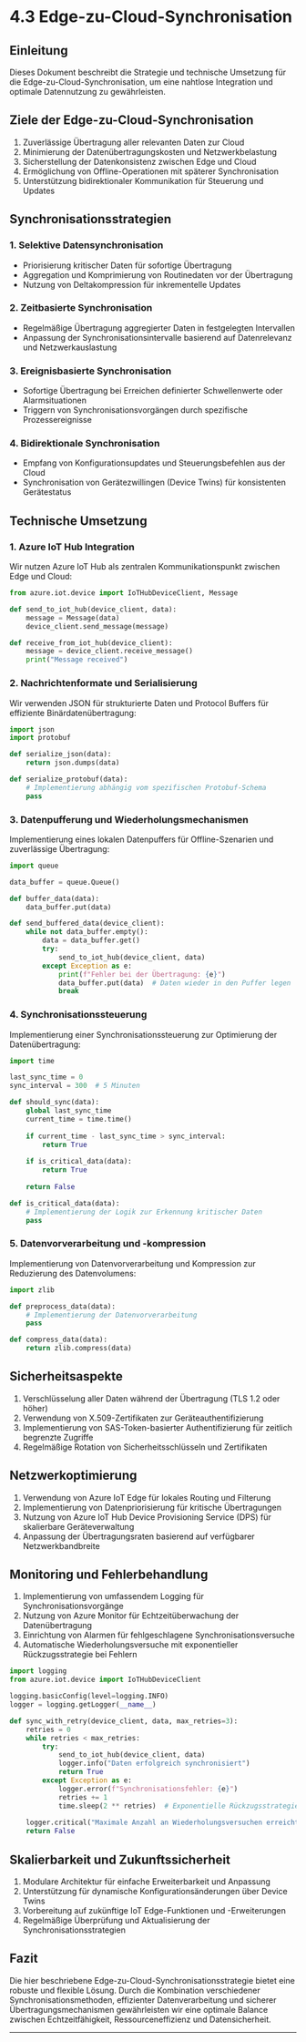 # 4.3 Edge-zu-Cloud-Synchronisation

## Einleitung

Dieses Dokument beschreibt die Strategie und technische Umsetzung für die Edge-zu-Cloud-Synchronisation, um eine nahtlose Integration und optimale Datennutzung zu gewährleisten.

## Ziele der Edge-zu-Cloud-Synchronisation

1. Zuverlässige Übertragung aller relevanten Daten zur Cloud
2. Minimierung der Datenübertragungskosten und Netzwerkbelastung
3. Sicherstellung der Datenkonsistenz zwischen Edge und Cloud
4. Ermöglichung von Offline-Operationen mit späterer Synchronisation
5. Unterstützung bidirektionaler Kommunikation für Steuerung und Updates

## Synchronisationsstrategien

### 1. Selektive Datensynchronisation

- Priorisierung kritischer Daten für sofortige Übertragung
- Aggregation und Komprimierung von Routinedaten vor der Übertragung
- Nutzung von Deltakompression für inkrementelle Updates

### 2. Zeitbasierte Synchronisation

- Regelmäßige Übertragung aggregierter Daten in festgelegten Intervallen
- Anpassung der Synchronisationsintervalle basierend auf Datenrelevanz und Netzwerkauslastung

### 3. Ereignisbasierte Synchronisation

- Sofortige Übertragung bei Erreichen definierter Schwellenwerte oder Alarmsituationen
- Triggern von Synchronisationsvorgängen durch spezifische Prozessereignisse

### 4. Bidirektionale Synchronisation

- Empfang von Konfigurationsupdates und Steuerungsbefehlen aus der Cloud
- Synchronisation von Gerätezwillingen (Device Twins) für konsistenten Gerätestatus

## Technische Umsetzung

### 1. Azure IoT Hub Integration

Wir nutzen Azure IoT Hub als zentralen Kommunikationspunkt zwischen Edge und Cloud:

```python
from azure.iot.device import IoTHubDeviceClient, Message

def send_to_iot_hub(device_client, data):
    message = Message(data)
    device_client.send_message(message)

def receive_from_iot_hub(device_client):
    message = device_client.receive_message()
    print("Message received")
```

### 2. Nachrichtenformate und Serialisierung

Wir verwenden JSON für strukturierte Daten und Protocol Buffers für effiziente Binärdatenübertragung:

```python
import json
import protobuf

def serialize_json(data):
    return json.dumps(data)

def serialize_protobuf(data):
    # Implementierung abhängig vom spezifischen Protobuf-Schema
    pass
```

### 3. Datenpufferung und Wiederholungsmechanismen

Implementierung eines lokalen Datenpuffers für Offline-Szenarien und zuverlässige Übertragung:

```python
import queue

data_buffer = queue.Queue()

def buffer_data(data):
    data_buffer.put(data)

def send_buffered_data(device_client):
    while not data_buffer.empty():
        data = data_buffer.get()
        try:
            send_to_iot_hub(device_client, data)
        except Exception as e:
            print(f"Fehler bei der Übertragung: {e}")
            data_buffer.put(data)  # Daten wieder in den Puffer legen
            break
```

### 4. Synchronisationssteuerung

Implementierung einer Synchronisationssteuerung zur Optimierung der Datenübertragung:

```python
import time

last_sync_time = 0
sync_interval = 300  # 5 Minuten

def should_sync(data):
    global last_sync_time
    current_time = time.time()
    
    if current_time - last_sync_time > sync_interval:
        return True
    
    if is_critical_data(data):
        return True
    
    return False

def is_critical_data(data):
    # Implementierung der Logik zur Erkennung kritischer Daten
    pass
```

### 5. Datenvorverarbeitung und -kompression

Implementierung von Datenvorverarbeitung und Kompression zur Reduzierung des Datenvolumens:

```python
import zlib

def preprocess_data(data):
    # Implementierung der Datenvorverarbeitung
    pass

def compress_data(data):
    return zlib.compress(data)
```

## Sicherheitsaspekte

1. Verschlüsselung aller Daten während der Übertragung (TLS 1.2 oder höher)
2. Verwendung von X.509-Zertifikaten zur Geräteauthentifizierung
3. Implementierung von SAS-Token-basierter Authentifizierung für zeitlich begrenzte Zugriffe
4. Regelmäßige Rotation von Sicherheitsschlüsseln und Zertifikaten

## Netzwerkoptimierung

1. Verwendung von Azure IoT Edge für lokales Routing und Filterung
2. Implementierung von Datenpriorisierung für kritische Übertragungen
3. Nutzung von Azure IoT Hub Device Provisioning Service (DPS) für skalierbare Geräteverwaltung
4. Anpassung der Übertragungsraten basierend auf verfügbarer Netzwerkbandbreite

## Monitoring und Fehlerbehandlung

1. Implementierung von umfassendem Logging für Synchronisationsvorgänge
2. Nutzung von Azure Monitor für Echtzeitüberwachung der Datenübertragung
3. Einrichtung von Alarmen für fehlgeschlagene Synchronisationsversuche
4. Automatische Wiederholungsversuche mit exponentieller Rückzugsstrategie bei Fehlern

```python
import logging
from azure.iot.device import IoTHubDeviceClient

logging.basicConfig(level=logging.INFO)
logger = logging.getLogger(__name__)

def sync_with_retry(device_client, data, max_retries=3):
    retries = 0
    while retries < max_retries:
        try:
            send_to_iot_hub(device_client, data)
            logger.info("Daten erfolgreich synchronisiert")
            return True
        except Exception as e:
            logger.error(f"Synchronisationsfehler: {e}")
            retries += 1
            time.sleep(2 ** retries)  # Exponentielle Rückzugsstrategie
    
    logger.critical("Maximale Anzahl an Wiederholungsversuchen erreicht")
    return False
```

## Skalierbarkeit und Zukunftssicherheit

1. Modulare Architektur für einfache Erweiterbarkeit und Anpassung
2. Unterstützung für dynamische Konfigurationsänderungen über Device Twins
3. Vorbereitung auf zukünftige IoT Edge-Funktionen und -Erweiterungen
4. Regelmäßige Überprüfung und Aktualisierung der Synchronisationsstrategien

## Fazit

Die hier beschriebene Edge-zu-Cloud-Synchronisationsstrategie bietet eine robuste und flexible Lösung. Durch die Kombination verschiedener Synchronisationsmethoden, effizienter Datenverarbeitung und sicherer Übertragungsmechanismen gewährleisten wir eine optimale Balance zwischen Echtzeitfähigkeit, Ressourceneffizienz und Datensicherheit. 
* * *